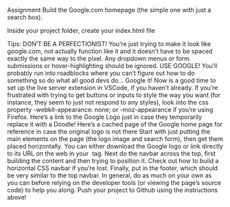 Assignment
Build the Google.com homepage
(the simple one with just a search box).

Inside your project folder, create your index.html file

Tips:
DON’T BE A PERFECTIONIST! You’re just trying to make it look like google.com, not actually function like it and it doesn’t have to be spaced exactly the same way to the pixel. Any dropdown menus or form submissions or hover-highlighting should be ignored.
USE GOOGLE! You’ll probably run into roadblocks where you can’t figure out how to do something so do what all good devs do… Google it!
Now is a good time to set up the live server extension in VSCode, if you haven’t already.
If you’re frustrated with trying to get buttons or inputs to style the way you want (for instance, they seem to just not respond to any styles), look into the css property -webkit-appearance: none; or -moz-appearance if you’re using Firefox.
Here’s a link to the Google Logo just in case they temporarily replace it with a Doodle!
Here’s a cached page of the Google home page for reference in case the original logo is not there
Start with just putting the main elements on the page (the logo image and search form), then get them placed horizontally. You can either download the Google logo or link directly to its URL on the web in your <img> tag.
Next do the navbar across the top, first building the content and then trying to position it. Check out how to build a horizontal CSS navbar if you’re lost.
Finally, put in the footer, which should be very similar to the top navbar.
In general, do as much on your own as you can before relying on the developer tools (or viewing the page’s source code) to help you along.
Push your project to Github using the instructions above!
